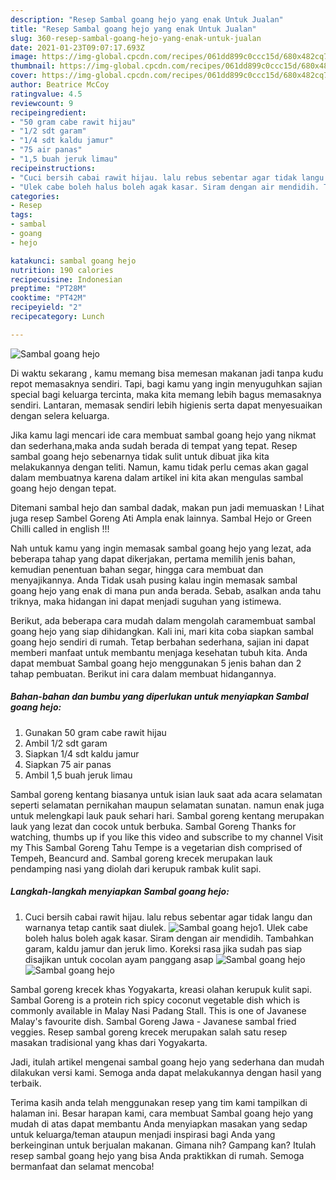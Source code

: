 ```yaml
---
description: "Resep Sambal goang hejo yang enak Untuk Jualan"
title: "Resep Sambal goang hejo yang enak Untuk Jualan"
slug: 360-resep-sambal-goang-hejo-yang-enak-untuk-jualan
date: 2021-01-23T09:07:17.693Z
image: https://img-global.cpcdn.com/recipes/061dd899c0ccc15d/680x482cq70/sambal-goang-hejo-foto-resep-utama.jpg
thumbnail: https://img-global.cpcdn.com/recipes/061dd899c0ccc15d/680x482cq70/sambal-goang-hejo-foto-resep-utama.jpg
cover: https://img-global.cpcdn.com/recipes/061dd899c0ccc15d/680x482cq70/sambal-goang-hejo-foto-resep-utama.jpg
author: Beatrice McCoy
ratingvalue: 4.5
reviewcount: 9
recipeingredient:
- "50 gram cabe rawit hijau"
- "1/2 sdt garam"
- "1/4 sdt kaldu jamur"
- "75 air panas"
- "1,5 buah jeruk limau"
recipeinstructions:
- "Cuci bersih cabai rawit hijau. lalu rebus sebentar agar tidak langu dan warnanya tetap cantik saat diulek."
- "Ulek cabe boleh halus boleh agak kasar. Siram dengan air mendidih. Tambahkan garam, kaldu jamur dan jeruk limo. Koreksi rasa jika sudah pas siap disajikan untuk cocolan ayam panggang asap"
categories:
- Resep
tags:
- sambal
- goang
- hejo

katakunci: sambal goang hejo 
nutrition: 190 calories
recipecuisine: Indonesian
preptime: "PT28M"
cooktime: "PT42M"
recipeyield: "2"
recipecategory: Lunch

---
```



![Sambal goang hejo](https://img-global.cpcdn.com/recipes/061dd899c0ccc15d/680x482cq70/sambal-goang-hejo-foto-resep-utama.jpg)

Di waktu  sekarang , kamu memang bisa memesan makanan jadi tanpa kudu repot memasaknya sendiri. Tapi, bagi kamu yang ingin menyuguhkan sajian special bagi keluarga tercinta, maka kita memang lebih bagus memasaknya sendiri. Lantaran, memasak sendiri lebih higienis serta dapat menyesuaikan dengan selera keluarga.

Jika kamu lagi mencari ide cara membuat sambal goang hejo yang nikmat dan sederhana,maka anda sudah berada di tempat yang tepat. Resep sambal goang hejo  sebenarnya tidak sulit untuk dibuat jika kita melakukannya dengan teliti. Namun, kamu tidak perlu cemas akan gagal dalam membuatnya 
karena dalam artikel ini kita akan mengulas sambal goang hejo dengan tepat.  

Ditemani sambal hejo dan sambal dadak, makan pun jadi memuaskan ! Lihat juga resep Sambel Goreng Ati Ampla enak lainnya. Sambal Hejo or Green Chilli called in english !!!

Nah untuk kamu yang ingin memasak sambal goang hejo yang lezat, ada beberapa tahap yang dapat dikerjakan, pertama memilih jenis bahan, kemudian penentuan bahan segar, hingga cara membuat dan menyajikannya. Anda Tidak usah pusing kalau ingin memasak sambal goang hejo yang enak di mana pun anda berada. Sebab, asalkan anda  tahu triknya, maka hidangan ini dapat menjadi suguhan yang istimewa.

Berikut, ada beberapa cara mudah dalam mengolah caramembuat sambal goang hejo yang siap dihidangkan. Kali ini, mari kita coba siapkan sambal goang hejo sendiri di rumah. Tetap berbahan sederhana, sajian ini dapat memberi manfaat untuk membantu menjaga kesehatan tubuh kita. Anda dapat membuat Sambal goang hejo menggunakan 5 jenis bahan dan 2 tahap pembuatan. Berikut ini cara dalam membuat hidangannya.

<!--inarticleads1-->

##### Bahan-bahan dan bumbu yang diperlukan untuk menyiapkan Sambal goang hejo:

1. Gunakan 50 gram cabe rawit hijau
1. Ambil 1/2 sdt garam
1. Siapkan 1/4 sdt kaldu jamur
1. Siapkan 75 air panas
1. Ambil 1,5 buah jeruk limau


Sambal goreng kentang biasanya untuk isian lauk saat ada acara selamatan seperti selamatan pernikahan maupun selamatan sunatan. namun enak juga untuk melengkapi lauk pauk sehari hari. Sambal goreng kentang merupakan lauk yang lezat dan cocok untuk berbuka. Sambal Goreng Thanks for watching, thumbs up if you like this video and subscribe to my channel Visit my This Sambal Goreng Tahu Tempe is a vegetarian dish comprised of Tempeh, Beancurd and. Sambal goreng krecek merupakan lauk pendamping nasi yang diolah dari kerupuk rambak kulit sapi. 

<!--inarticleads2-->

##### Langkah-langkah menyiapkan Sambal goang hejo:

1. Cuci bersih cabai rawit hijau. lalu rebus sebentar agar tidak langu dan warnanya tetap cantik saat diulek.
<img src="https://img-global.cpcdn.com/steps/d6dd0ff37a04d88d/160x128cq70/sambal-goang-hejo-langkah-memasak-1-foto.jpg" alt="Sambal goang hejo">1. Ulek cabe boleh halus boleh agak kasar. Siram dengan air mendidih. Tambahkan garam, kaldu jamur dan jeruk limo. Koreksi rasa jika sudah pas siap disajikan untuk cocolan ayam panggang asap
<img src="https://img-global.cpcdn.com/steps/61a64cefda27e6cd/160x128cq70/sambal-goang-hejo-langkah-memasak-2-foto.jpg" alt="Sambal goang hejo"><img src="https://img-global.cpcdn.com/steps/47284840fe981b67/160x128cq70/sambal-goang-hejo-langkah-memasak-2-foto.jpg" alt="Sambal goang hejo">

Sambal goreng krecek khas Yogyakarta, kreasi olahan kerupuk kulit sapi. Sambal Goreng is a protein rich spicy coconut vegetable dish which is commonly available in Malay Nasi Padang Stall. This is one of Javanese Malay&#39;s favourite dish. Sambal Goreng Jawa - Javanese sambal fried veggies. Resep sambal goreng krecek merupakan salah satu resep masakan tradisional yang khas dari Yogyakarta. 

Jadi, itulah artikel mengenai  sambal goang hejo  yang sederhana dan mudah dilakukan versi kami. Semoga anda dapat melakukannya dengan hasil yang terbaik. 

Terima kasih anda telah menggunakan resep yang tim kami tampilkan di halaman ini. Besar harapan kami, cara membuat  Sambal goang hejo yang mudah di atas dapat membantu Anda menyiapkan masakan yang sedap untuk keluarga/teman ataupun menjadi inspirasi bagi Anda yang berkeinginan untuk berjualan makanan. Gimana nih? Gampang kan? Itulah resep sambal goang hejo yang bisa Anda praktikkan di rumah. Semoga bermanfaat dan selamat mencoba!

